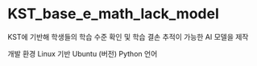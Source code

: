 # KST_base_e_math_lack_model
KST에 기반해 학생들의 학습 수준 확인 및 학습 결손 추적이 가능한 AI 모델을 제작


개발 환경
Linux 기반 Ubuntu (버전)
Python 언어
